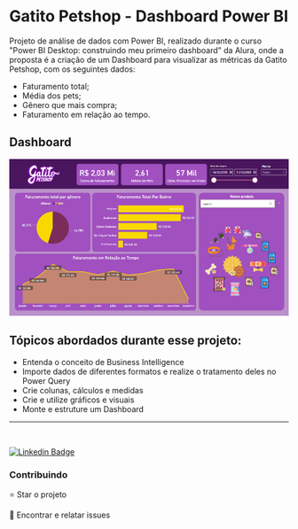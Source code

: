 # Gatito Petshop - Dashboard Power BI
Projeto de análise de dados com Power BI, realizado durante o curso "Power BI Desktop: construindo meu primeiro dashboard" da Alura, onde a proposta é a criação de um Dashboard para visualizar as métricas da Gatito Petshop, com os seguintes dados:
* Faturamento total;
* Média dos pets;
* Gênero que mais compra;
* Faturamento em relação ao tempo.

## Dashboard
<img src="/base/Dashboard.png">

## Tópicos abordados durante esse projeto:
* Entenda o conceito de Business Intelligence
* Importe dados de diferentes formatos e realize o tratamento deles no Power Query
* Crie colunas, cálculos e medidas
* Crie e utilize gráficos e visuais
* Monte e estruture um Dashboard

<hr>
</br>

[![Linkedin Badge](https://img.shields.io/badge/-JeanCarlo-blue?style=flat-square&logo=Linkedin&logoColor=white&link=https://www.linkedin.com/in/jeancarlotorre619b/)](https://www.linkedin.com/in/jeancarlotorre619b/)

<h3>Contribuindo</h3>

⭐️ Star o projeto

🐛 Encontrar e relatar issues
